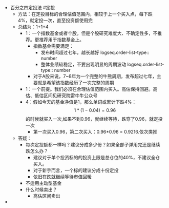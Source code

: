 - 百分之四定投法 #定投
	- 方法：在定投目标的合理估值范围内，相较于上一个买入点，每下跌4%，就定投一次，直至投资额使用完
	- 总结为：1+1+4
		- 1：一个指数基金或者个股。但是个股研究难度大、不确定性多，不推荐。更推荐用于指数基金上。
			- 指数基金需要满足：
				- 发布时间超过七年，越长越好
				  logseq.order-list-type:: number
				- 整体业绩较稳定，不要出现明显的周期波动
				  logseq.order-list-type:: number
			- 对于A股来说，7~8年为一个完整的牛熊周期，发布超过七年，主要就是希望该指数经历了一次完整的周期
		- 1：一个前提。我们必须在合理估值范围内买入。高估保持回避。高估、低估区间见研究院雷牛牛公众号
		- 4：假如今天的基金净值是1，那么单词或累计下跌4%：$$1 * (1 - 0.04) = 0.96$$ 的时候就买入一次,如果不到0.96，就继续等待，跌穿了0.96，就定投一次
			- 第一次买入0.96，第二次买入：0.96*0.96 = 0.9216.依次类推
	- 答疑：
		- 每次定投额都一样吗？建议分成多少份？如果全部子弹用完还是继续跌怎么办？
			- 建议对于单个投资标的的投资上限是总仓位的40%，不建议全仓买入。
			- 对于新手而言，一个标的建议分成十份定投
			- 依旧在跌就继续等待市值回暖
		- 不适用主动型基金
		- 什么时候卖出？
			- 高估区间卖出
-